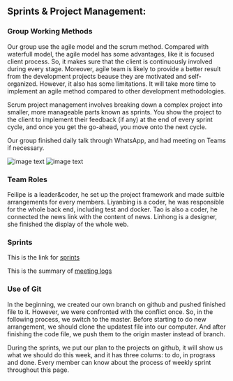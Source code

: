 
## Sprints & Project Management:

### Group Working Methods

Our group use the agile model and the scrum method. Compared with waterfull model, the agile model has some advantages, like it is focused client process. So, it makes sure that the client is continuously involved during every stage. Moreover, agile team is likely to provide a better result from the development projects beause  they are motivated and self-organized. However, it also has some limitations. It will take more time to implement an agile method compared to other development methodologies.

Scrum project management involves breaking down a complex project into smaller, more manageable parts known as sprints. You show the project to the client to implement their feedback (if any) at the end of every sprint cycle, and once you get the go-ahead, you move onto the next cycle. 

Our group finished daily talk through WhatsApp, and had meeting on Teams if necessary.  

![image text](https://github.com/fc16895/SoftwareEngineeringProject/blob/master/img/agile.png)
![image text](https://github.com/fc16895/SoftwareEngineeringProject/blob/master/img/scrum.png)

### Team Roles

Feilipe is a leader&coder, he set up the project framework and made suitble arrangements for every members. Liyanbing is a coder, he was responsible for the whole back end, including test and docker. Tao is also a coder, he connected the news link with the content of news. Linhong is a designer, she finished the display of the whole web.

### Sprints

This is the link for [sprints](https://github.com/fc16895/SoftwareEngineeringProject/projects)

This is the summary of [meeting logs](https://github.com/fc16895/SoftwareEngineeringProject/blob/master/img/Untitled%20Diagram2.png)


### Use of Git

In the beginning, we created our own branch on github and pushed finished file to it. However, we were confronted with the conflict once. So, in the following process, we switch to the master. Before starting to do new arrangement, we should clone the updatest file into our computer. And after finishing the code file, we push them to the origin master instead of branch.

During the sprints, we put our plan to the projects on github, it will show us what we should do this week, and it has three colums: to do, in prograss and done. Every member can know about the process of weekly sprint throughout this page.
